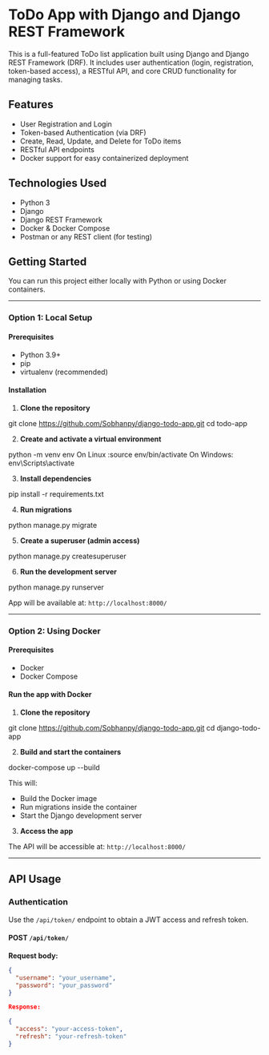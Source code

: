# ToDo App with Django and Django REST Framework

This is a full-featured ToDo list application built using Django and Django REST Framework (DRF). It includes user authentication (login, registration, token-based access), a RESTful API, and core CRUD functionality for managing tasks.

## Features

- User Registration and Login
- Token-based Authentication (via DRF)
- Create, Read, Update, and Delete for ToDo items
- RESTful API endpoints
- Docker support for easy containerized deployment

## Technologies Used

- Python 3
- Django
- Django REST Framework
- Docker & Docker Compose
- Postman or any REST client (for testing)

## Getting Started

You can run this project either locally with Python or using Docker containers.

---

### Option 1: Local Setup

#### Prerequisites

- Python 3.9+
- pip
- virtualenv (recommended)

#### Installation

1. **Clone the repository**

git clone https://github.com/Sobhanpy/django-todo-app.git
cd todo-app


2. **Create and activate a virtual environment**

python -m venv env
On Linux :source env/bin/activate 
On Windows: env\Scripts\activate


3. **Install dependencies**

pip install -r requirements.txt


4. **Run migrations**

python manage.py migrate


5. **Create a superuser (admin access)**

python manage.py createsuperuser


6. **Run the development server**

python manage.py runserver


App will be available at: `http://localhost:8000/`

---

### Option 2: Using Docker

#### Prerequisites

- Docker
- Docker Compose

#### Run the app with Docker

1. **Clone the repository**

git clone https://github.com/Sobhanpy/django-todo-app.git
cd django-todo-app


2. **Build and start the containers**

docker-compose up --build


This will:

- Build the Docker image
- Run migrations inside the container
- Start the Django development server

3. **Access the app**

The API will be accessible at: `http://localhost:8000/`

---

## API Usage

### Authentication

Use the `/api/token/` endpoint to obtain a JWT access and refresh token.

#### POST `/api/token/`

**Request body:**
```json
{
  "username": "your_username",
  "password": "your_password"
}

Response:

{
  "access": "your-access-token",
  "refresh": "your-refresh-token"
}
```
